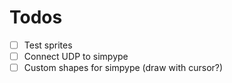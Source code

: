 # Todos

- [ ] Test sprites
- [ ] Connect UDP to simpype
- [ ] Custom shapes for simpype (draw with cursor?)
